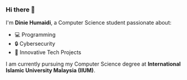 ### Hi there 👋  

I'm **Dinie Humaidi**, a Computer Science student passionate about:  
- 💻 Programming  
- 🔒 Cybersecurity  
- 🌟 Innovative Tech Projects  

I am currently pursuing my Computer Science degree at **International Islamic University Malaysia (IIUM)**.  


